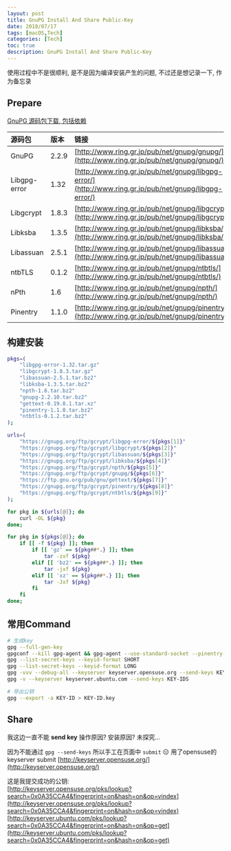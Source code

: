 ```yaml
---
layout: post
title: GnuPG Install And Share Public-Key
date: 2018/07/17
tags: [macOS,Tech]
categories: [Tech]
toc: true
description: GnuPG Install And Share Public-Key
---
```



使用过程中不是很顺利, 是不是因为编译安装产生的问题, 不过还是想记录一下, 作为备忘录



## Prepare

[GnuPG 源码包下载, 包括依赖](https://www.gnupg.org/download/index.html)

|源码包|版本|链接|
|:---|:---|:---|
|GnuPG| 2.2.9 |[http://www.ring.gr.jp/pub/net/gnupg/gnupg/](http://www.ring.gr.jp/pub/net/gnupg/gnupg/) |
|Libgpg-error|    1.32| [http://www.ring.gr.jp/pub/net/gnupg/libgpg-error/](http://www.ring.gr.jp/pub/net/gnupg/libgpg-error/) |
|Libgcrypt|   1.8.3| [http://www.ring.gr.jp/pub/net/gnupg/libgcrypt/](http://www.ring.gr.jp/pub/net/gnupg/libgcrypt/) |
|Libksba| 1.3.5 | [http://www.ring.gr.jp/pub/net/gnupg/libksba/](http://www.ring.gr.jp/pub/net/gnupg/libksba/) |
|Libassuan|   2.5.1| [http://www.ring.gr.jp/pub/net/gnupg/libassuan/](http://www.ring.gr.jp/pub/net/gnupg/libassuan/) |
|ntbTLS|  0.1.2| [http://www.ring.gr.jp/pub/net/gnupg/ntbtls/](http://www.ring.gr.jp/pub/net/gnupg/ntbtls/) |
|nPth|    1.6| [http://www.ring.gr.jp/pub/net/gnupg/npth/](http://www.ring.gr.jp/pub/net/gnupg/npth/) |
|Pinentry|    1.1.0| [http://www.ring.gr.jp/pub/net/gnupg/pinentry/](http://www.ring.gr.jp/pub/net/gnupg/pinentry/) |


## 构建安装 
```bash
pkgs=(
    "libgpg-error-1.32.tar.gz"
    "libgcrypt-1.8.3.tar.gz"
    "libassuan-2.5.1.tar.bz2"
    "libksba-1.3.5.tar.bz2"
    "npth-1.6.tar.bz2"
    "gnupg-2.2.10.tar.bz2"
    "gettext-0.19.8.1.tar.xz"
    "pinentry-1.1.0.tar.bz2"
    "ntbtls-0.1.2.tar.bz2"
);

urls=(
    "https://gnupg.org/ftp/gcrypt/libgpg-error/${pkgs[1]}"
    "https://gnupg.org/ftp/gcrypt/libgcrypt/${pkgs[2]}"
    "https://gnupg.org/ftp/gcrypt/libassuan/${pkgs[3]}"
    "https://gnupg.org/ftp/gcrypt/libksba/${pkgs[4]}"
    "https://gnupg.org/ftp/gcrypt/npth/${pkgs[5]}"
    "https://gnupg.org/ftp/gcrypt/gnupg/${pkgs[6]}"
    "https://ftp.gnu.org/pub/gnu/gettext/${pkgs[7]}"
    "https://gnupg.org/ftp/gcrypt/pinentry/${pkgs[8]}"
    "https://gnupg.org/ftp/gcrypt/ntbtls/${pkgs[9]}"
);

for pkg in ${urls[@]}; do
    curl -OL ${pkg}
done;

for pkg in ${pkgs[@]}; do
    if [[ -f ${pkg} ]]; then
        if [[ 'gz' == ${pkg##*.} ]]; then
            tar -zxf ${pkg}
        elif [[ 'bz2' == ${pkg##*.} ]]; then
            tar -jxf ${pkg}
        elif [[ 'xz' == ${pkg##*.} ]]; then
            tar -Jxf ${pkg}
        fi
    fi
done;
```

## 常用Command
```bash
# 生成key
gpg --full-gen-key
gpgconf --kill gpg-agent && gpg-agent --use-standard-socket --pinentry-program ${LOCAL}/pinentry/bin/pinentry --daemon
gpg --list-secret-keys --keyid-format SHORT
gpg --list-secret-keys --keyid-format LONG
gpg -vvv --debug-all --keyserver keyserver.opensuse.org --send-keys KEY-IDS
gpg -v --keyserver keyserver.ubuntu.com --send-keys KEY-IDS

# 导出公钥
gpg --export -a KEY-ID > KEY-ID.key
```


## Share
我这边一直不能 **send key** 操作原因? 安装原因? 未探究... 

因为不能通过 `gpg --send-keys` 所以手工在页面中 `submit` 😑
用了opensuse的keyserver submit [http://keyserver.opensuse.org/](http://keyserver.opensuse.org/)

这是我提交成功的公钥:  
[http://keyserver.opensuse.org/pks/lookup?search=0x0A35CCA4&fingerprint=on&hash=on&op=vindex](http://keyserver.opensuse.org/pks/lookup?search=0x0A35CCA4&fingerprint=on&hash=on&op=vindex)  
[http://keyserver.ubuntu.com/pks/lookup?search=0x0A35CCA4&fingerprint=on&hash=on&op=get](http://keyserver.ubuntu.com/pks/lookup?search=0x0A35CCA4&fingerprint=on&hash=on&op=get)
